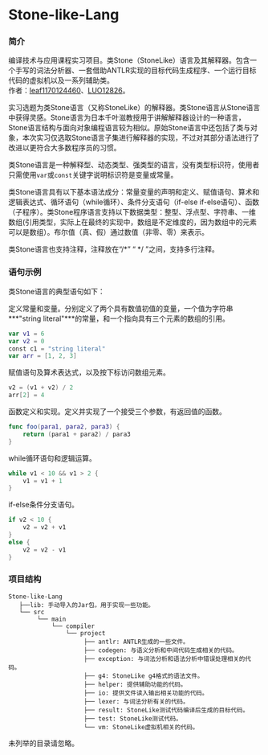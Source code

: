 # Stone-like-Lang

### 简介
编译技术与应用课程实习项目。类Stone（StoneLike）语言及其解释器。包含一个手写的词法分析器、一套借助ANTLR实现的目标代码生成程序、一个运行目标代码的虚拟机以及一系列辅助类。    
作者：<a href="https://github.com/leaf1170124460" target="_blank">leaf1170124460</a>、<a href="https://github.com/LUO12826" target="_blank">LUO12826</a>。

实习选题为类Stone语言（又称StoneLike）的解释器。类Stone语言从Stone语言中获得灵感。Stone语言为日本千叶滋教授用于讲解解释器设计的一种语言，Stone语言结构与面向对象编程语言较为相似。原始Stone语言中还包括了类与对象，本次实习仅选取Stone语言子集进行解释器的实现，不过对其部分语法进行了改进以更符合大多数程序员的习惯。

类Stone语言是一种解释型、动态类型、强类型的语言，没有类型标识符，使用者只需使用`var`或`const`关键字说明标识符是变量或常量。

类Stone语言具有以下基本语法成分：常量变量的声明和定义、赋值语句、算术和逻辑表达式、循环语句（while循环）、条件分支语句（if-else if-else语句）、函数（子程序）。类Stone程序语言支持以下数据类型：整型、浮点型、字符串、一维数组(引用类型，实际上在最终的实现中，数组是不定维度的，因为数组中的元素可以是数组）。布尔值（真、假）通过数值（非零、零）来表示。

类Stone语言也支持注释，注释放在“/*” “ */ ”之间，支持多行注释。



### 语句示例

类Stone语言的典型语句如下：

定义常量和变量。分别定义了两个具有数值初值的变量，一个值为字符串***"string literal"***的常量，和一个指向具有三个元素的数组的引用。

```swift
var v1 = 6
var v2 = 0
const c1 = "string literal"
var arr = [1, 2, 3]
```

赋值语句及算术表达式，以及按下标访问数组元素。

```swift
v2 = (v1 + v2) / 2
arr[2] = 4
```

函数定义和实现。定义并实现了一个接受三个参数，有返回值的函数。

```swift
func foo(para1, para2, para3) {
    return (para1 + para2) / para3
}
```

while循环语句和逻辑运算。

```swift
while v1 < 10 && v1 > 2 {
    v1 = v1 + 1
}
```

if-else条件分支语句。

```swift
if v2 < 10 {
    v2 = v2 + v1
}
else {
    v2 = v2 - v1
}
```



### 项目结构
```
Stone-like-Lang  
   ├──lib: 手动导入的Jar包，用于实现一些功能。  
   └── src  
        └── main  
            └── compiler  
                └── project  
                     ├── antlr: ANTLR生成的一些文件。  
                     ├── codegen: 与语义分析和中间代码生成相关的代码。  
                     ├── exception: 与词法分析和语法分析中错误处理相关的代码。  
                     ├── g4: StoneLike g4格式的语法文件。  
                     ├── helper: 提供辅助功能的代码。  
                     ├── io: 提供文件读入输出相关功能的代码。  
                     ├── lexer: 与词法分析有关的代码。  
                     ├── result: StoneLike测试代码编译后生成的目标代码。  
                     ├── test: StoneLike测试代码。  
                     └── vm: StoneLike虚拟机相关的代码。  
```


未列举的目录请忽略。  
